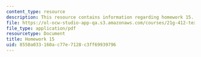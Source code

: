```yaml
---
content_type: resource
description: This resource contains information regarding homework 15.
file: https://ol-ocw-studio-app-qa.s3.amazonaws.com/courses/21g-412-texts-topics-and-times-in-german-literature-fall-2009/8550a033160ac77e7128c3ff69939796_MIT21G_412F09_hw15.pdf
file_type: application/pdf
resourcetype: Document
title: Homework 15
uid: 8550a033-160a-c77e-7128-c3ff69939796
---
```

